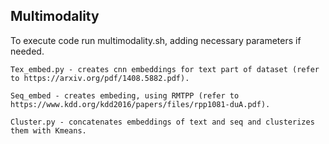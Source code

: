 ## Multimodality
To execute code run multimodality.sh, adding necessary parameters if needed. 

	Tex_embed.py - creates cnn embeddings for text part of dataset (refer to https://arxiv.org/pdf/1408.5882.pdf). 

	Seq_embed - creates embeding, using RMTPP (refer to https://www.kdd.org/kdd2016/papers/files/rpp1081-duA.pdf). 

	Cluster.py - concatenates embeddings of text and seq and clusterizes them with Kmeans.
